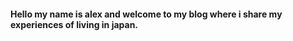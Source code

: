 #### Hello my name is alex and welcome to my blog where i share my experiences of living in japan. 

